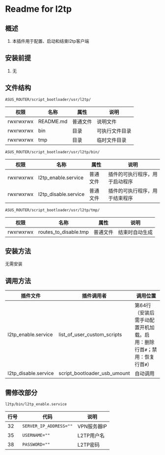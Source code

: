 # Readme for l2tp

## 概述

1. 本插件用于配置、启动和结束l2tp客户端

## 安装前提

1. 无

## 文件结构

`ASUS_ROUTER/script_bootloader/usr/l2tp/`

| 权限      | 名称      | 属性     | 说明             |
| --------- | --------- | -------- | ---------------- |
| rwxrwxrwx | README.md | 普通文件 | 说明文件         |
| rwxrwxrwx | bin       | 目录     | 可执行文件目录   |
| rwxrwxrwx | tmp       | 目录     | 临时文件目录 |

`ASUS_ROUTER/script_bootloader/usr/l2tp/bin/`

| 权限      | 名称                 | 属性     | 说明                                                         |
| --------- | -------------------- | -------- | ------------------------------------------------------------ |
| rwxrwxrwx | l2tp_enable.service  | 普通文件 | 插件的可执行程序，用于启动程序                               |
| rwxrwxrwx | l2tp_disable.service | 普通文件 | 插件的可执行程序，用于结束程序                               |

`ASUS_ROUTER/script_bootloader/usr/l2tp/tmp/`

| 权限      | 名称         | 属性     | 说明                       |
| --------- | ------------ | -------- | -------------------------- |
| rwxrwxrwx | routes_to_disable.tmp | 普通文件 | 结束时自动生成 |

## 安装方法

无需安装

## 调用方法

| 插件文件                          | 插件调用者                   | 调用位置  |
| --------------------------------- | ---------------------------- | --------- |
| l2tp_enable.service | list_of_user_custom_scripts | 第64行（安装后需手动配置开机加载。启用：删除行首`#`；禁用：恢复行首`#`） |
| l2tp_disable.service | script_bootloader_usb_umount | 自动调用 |

## 需修改部分

`l2tp/bin/l2tp_enable.service`

| 行号 | 代码                         | 说明                   |
| ---- | ---------------------------- | ---------------------- |
| 32   | `SERVER_IP_ADDRESS=""`  | VPN服务器IP        |
| 35   | `USERNAME=""`           | L2TP用户名               |
| 38   | `PASSWORD=""`           | L2TP密码               |